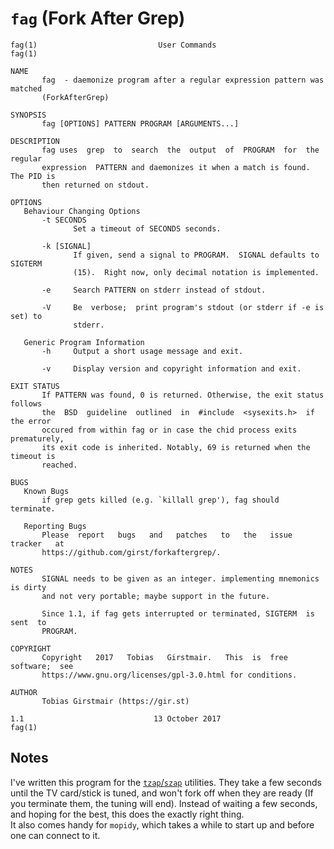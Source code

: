 # `fag` (Fork After Grep)

```
fag(1)                           User Commands                          fag(1)

NAME
       fag  - daemonize program after a regular expression pattern was matched
       (ForkAfterGrep)

SYNOPSIS
       fag [OPTIONS] PATTERN PROGRAM [ARGUMENTS...]

DESCRIPTION
       fag uses  grep  to  search  the  output  of  PROGRAM  for  the  regular
       expression  PATTERN and daemonizes it when a match is found. The PID is
       then returned on stdout.

OPTIONS
   Behaviour Changing Options
       -t SECONDS
              Set a timeout of SECONDS seconds.

       -k [SIGNAL]
              If given, send a signal to PROGRAM.  SIGNAL defaults to  SIGTERM
              (15).  Right now, only decimal notation is implemented.

       -e     Search PATTERN on stderr instead of stdout.

       -V     Be  verbose;  print program's stdout (or stderr if -e is set) to
              stderr.

   Generic Program Information
       -h     Output a short usage message and exit.

       -v     Display version and copyright information and exit.

EXIT STATUS
       If PATTERN was found, 0 is returned. Otherwise, the exit status follows
       the  BSD  guideline  outlined  in  #include  <sysexits.h>  if the error
       occured from within fag or in case the chid process exits  prematurely,
       its exit code is inherited. Notably, 69 is returned when the timeout is
       reached.

BUGS
   Known Bugs
       if grep gets killed (e.g. `killall grep'), fag should terminate.

   Reporting Bugs
       Please  report   bugs   and   patches   to   the   issue   tracker   at
       https://github.com/girst/forkaftergrep/.

NOTES
       SIGNAL needs to be given as an integer. implementing mnemonics is dirty
       and not very portable; maybe support in the future.

       Since 1.1, if fag gets interrupted or terminated, SIGTERM  is  sent  to
       PROGRAM.

COPYRIGHT
       Copyright   2017   Tobias   Girstmair.   This  is  free  software;  see
       https://www.gnu.org/licenses/gpl-3.0.html for conditions.

AUTHOR
       Tobias Girstmair (https://gir.st)

1.1                             13 October 2017                         fag(1)
```

## Notes

I've written this program for the [`tzap`/`szap`](https://linuxtv.org/wiki/index.php/Zap) utilities. They take a few seconds until the TV card/stick is tuned, and won't fork off when they are ready (If you terminate them, the tuning will end). Instead of waiting a few seconds, and hoping for the best, this does the exactly right thing.    
It also comes handy for `mopidy`, which takes a while to start up and before one can connect to it.
